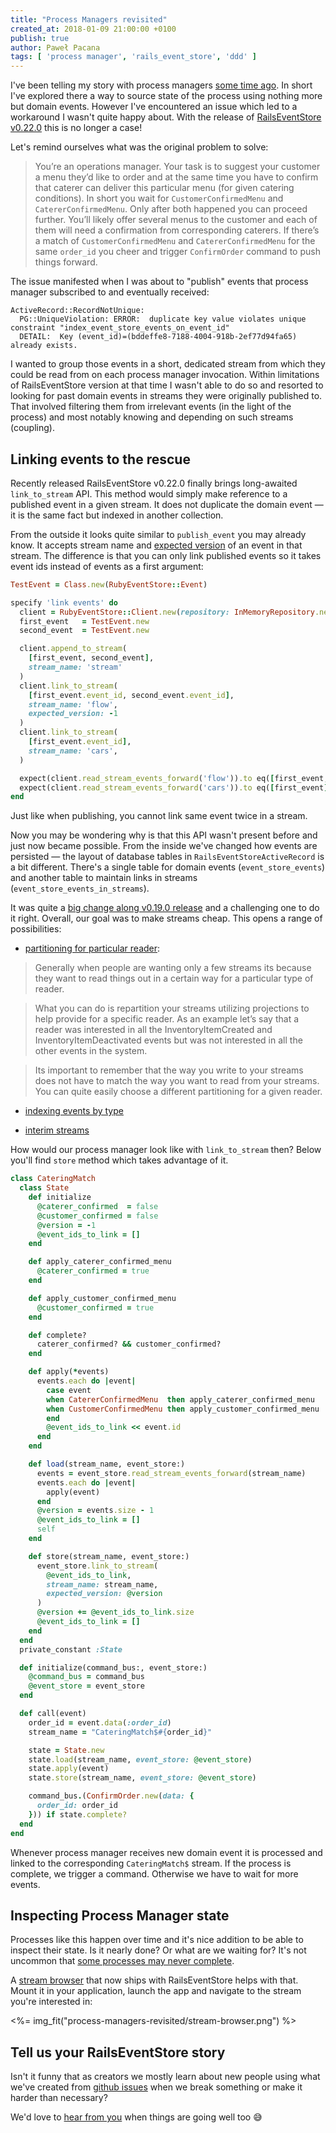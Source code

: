 ```yaml
---
title: "Process Managers revisited"
created_at: 2018-01-09 21:00:00 +0100
publish: true
author: Paweł Pacana
tags: [ 'process manager', 'rails_event_store', 'ddd' ]
---
```


I've been telling my story with process managers [some time ago](https://blog.arkency.com/2017/06/dogfooding-process-manager/). In short I've explored there a way to source state of the process using nothing more but domain events. However I've encountered an issue which led to a workaround I wasn't quite happy about. With the release of [RailsEventStore v0.22.0](https://github.com/RailsEventStore/rails_event_store/releases/tag/v0.22.0) this is no longer a case!

Let's remind ourselves what was the original problem to solve:

>  You’re an operations manager. Your task is to suggest your customer a menu they’d like to order and at the same time you have to confirm that caterer can deliver this particular menu (for given catering conditions). In short you wait for `CustomerConfirmedMenu` and `CatererConfirmedMenu`. Only after both happened you can proceed further. You’ll likely offer several menus to the customer and each of them will need a confirmation from corresponding caterers.
>  If there’s a match of `CustomerConfirmedMenu` and `CatererConfirmedMenu` for the same `order_id` you cheer and trigger `ConfirmOrder` command to push things forward.

The issue manifested when I was about to "publish" events that process manager subscribed to and eventually received:

```
ActiveRecord::RecordNotUnique:
  PG::UniqueViolation: ERROR:  duplicate key value violates unique constraint "index_event_store_events_on_event_id"
  DETAIL:  Key (event_id)=(bddeffe8-7188-4004-918b-2ef77d94fa65) already exists.
```

I wanted to group those events in a short, dedicated stream from which they could be read from on each process manager invocation. Within limitations of RailsEventStore version at that time I wasn't able to do so and resorted to looking for past domain events in streams they were originally published to. That involved filtering them from irrelevant events (in the light of the process) and most notably knowing and depending on such streams (coupling).

## Linking events to the rescue

Recently released RailsEventStore v0.22.0 finally brings long-awaited `link_to_stream` API. This method would simply make reference to a published event in a given stream. It does not duplicate the domain event — it is the same fact but indexed in another collection.

From the outside it looks quite similar to `publish_event` you may already know. It accepts stream name and [expected version](http://railseventstore.org/docs/expected_version/) of an event in that stream. The difference is that you can only link published events so it takes event ids instead of events as a first argument:

```ruby
TestEvent = Class.new(RubyEventStore::Event)

specify 'link events' do
  client = RubyEventStore::Client.new(repository: InMemoryRepository.new)
  first_event   = TestEvent.new
  second_event  = TestEvent.new

  client.append_to_stream(
    [first_event, second_event],
    stream_name: 'stream'
  )
  client.link_to_stream(
    [first_event.event_id, second_event.event_id],
    stream_name: 'flow',
    expected_version: -1
  )
  client.link_to_stream(
    [first_event.event_id],
    stream_name: 'cars',
  )

  expect(client.read_stream_events_forward('flow')).to eq([first_event, second_event])
  expect(client.read_stream_events_forward('cars')).to eq([first_event])
end
```

Just like when publishing, you cannot link same event twice in a stream.

Now you may be wondering why is that this API wasn't present before and just now became possible. From the inside we've changed how events are persisted — the layout of database tables in `RailsEventStoreActiveRecord` is a bit different. There's a single table for domain events (`event_store_events`) and another table to maintain links in streams (`event_store_events_in_streams`).

It was quite a [big change along v0.19.0 release](https://github.com/RailsEventStore/rails_event_store/releases/tag/v0.19.0) and a challenging one to do it right. Overall, our goal was to make streams cheap. This opens a range of possibilities:

- [partitioning for particular reader](https://eventstore.org/blog/20130210/the-cost-of-creating-a-stream/index.html):

> Generally when people are wanting only a few streams its because they want to read things out in a certain way for a particular type of reader.

> What you can do is repartition your streams utilizing projections to help provide for a specific reader. As an example let’s say that a reader was interested in all the InventoryItemCreated and InventoryItemDeactivated events but was not interested in all the other events in the system.

> Its important to remember that the way you write to your streams does not have to match the way you want to read from your streams. You can quite easily choose a different partitioning for a given reader.

- [indexing events by type](https://github.com/RailsEventStore/rails_event_store/issues/72)

- [interim streams](https://blog.scooletz.com/2016/11/21/event-sourcing-and-interim-streams/)

How would our process manager look like with `link_to_stream` then? Below you'll find `store` method which takes advantage of it.

```ruby
class CateringMatch
  class State
    def initialize
      @caterer_confirmed  = false
      @customer_confirmed = false
      @version = -1
      @event_ids_to_link = []
    end

    def apply_caterer_confirmed_menu
      @caterer_confirmed = true
    end

    def apply_customer_confirmed_menu
      @customer_confirmed = true
    end

    def complete?
      caterer_confirmed? && customer_confirmed?
    end

    def apply(*events)
      events.each do |event|
        case event
        when CatererConfirmedMenu  then apply_caterer_confirmed_menu
        when CustomerConfirmedMenu then apply_customer_confirmed_menu
        end
        @event_ids_to_link << event.id
      end
    end

    def load(stream_name, event_store:)
      events = event_store.read_stream_events_forward(stream_name)
      events.each do |event|
        apply(event)
      end
      @version = events.size - 1
      @event_ids_to_link = []
      self
    end

    def store(stream_name, event_store:)
      event_store.link_to_stream(
        @event_ids_to_link,
        stream_name: stream_name,
        expected_version: @version
      )
      @version += @event_ids_to_link.size
      @event_ids_to_link = []
    end
  end
  private_constant :State

  def initialize(command_bus:, event_store:)
    @command_bus = command_bus
    @event_store = event_store
  end

  def call(event)
    order_id = event.data(:order_id)
    stream_name = "CateringMatch$#{order_id}"

    state = State.new
    state.load(stream_name, event_store: @event_store)
    state.apply(event)
    state.store(stream_name, event_store: @event_store)

    command_bus.(ConfirmOrder.new(data: {
      order_id: order_id
    })) if state.complete?
  end
end
```

Whenever process manager receives new domain event it is processed and linked to the corresponding `CateringMatch$` stream. If the process is complete, we trigger a command. Otherwise we have to wait for more events.

## Inspecting Process Manager state

Processes like this happen over time and it's nice addition to be able to inspect their state. Is it nearly done? Or what are we waiting for? It's not uncommon that [some processes may never complete](https://blog.arkency.com/2017/06/dogfooding-process-manager/#the_domain).

A [stream browser](http://railseventstore.org/docs/browser/) that now ships with RailsEventStore helps with that. Mount it in your application, launch the app and navigate to the stream you're interested in:

<%= img_fit("process-managers-revisited/stream-browser.png") %>

## Tell us your RailsEventStore story

Isn't it funny that as creators we mostly learn about new people using what we've created from [github issues](https://github.com/RailsEventStore/rails_event_store/issues) when we break something or make it harder than necessary?

We'd love to [hear from you](https://goo.gl/forms/uidZdxzxjibLG0a92) when things are going well too 😅

